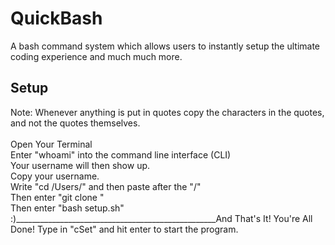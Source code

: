 # QuickBash
A bash command system which allows users to instantly setup the ultimate coding experience and much much more.

## Setup
Note: Whenever anything is put in quotes copy the characters in the quotes, and not the quotes themselves.\
\
Open Your Terminal\
Enter "whoami" into the command line interface (CLI)\
Your username will then show up.\
Copy your username.\
Write "cd /Users/" and then paste after the "/"\
Then enter "git clone "\
Then enter "bash setup.sh"\
:)__________________________________________________And That's It! You're All Done! Type in "cSet" and hit enter to start the program.
